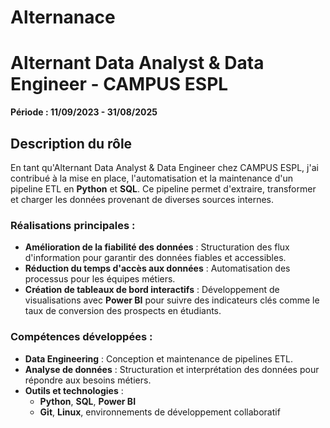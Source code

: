 # Alternanace

# Alternant Data Analyst & Data Engineer - CAMPUS ESPL  
**Période : 11/09/2023 - 31/08/2025**

## Description du rôle  
En tant qu'Alternant Data Analyst & Data Engineer chez CAMPUS ESPL, j'ai contribué à la mise en place, l'automatisation et la maintenance d'un pipeline ETL en **Python** et **SQL**. Ce pipeline permet d'extraire, transformer et charger les données provenant de diverses sources internes.  

### Réalisations principales :  
- **Amélioration de la fiabilité des données** : Structuration des flux d'information pour garantir des données fiables et accessibles.  
- **Réduction du temps d'accès aux données** : Automatisation des processus pour les équipes métiers.  
- **Création de tableaux de bord interactifs** : Développement de visualisations avec **Power BI** pour suivre des indicateurs clés comme le taux de conversion des prospects en étudiants.  

### Compétences développées :  
- **Data Engineering** : Conception et maintenance de pipelines ETL.  
- **Analyse de données** : Structuration et interprétation des données pour répondre aux besoins métiers.  
- **Outils et technologies** :  
  - **Python**, **SQL**, **Power BI**  
  - **Git**, **Linux**, environnements de développement collaboratif  

